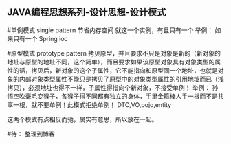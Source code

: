 ## JAVA编程思想系列-设计思想-设计模式 ##

#单例模式 single pattern
节省内存空间
就这一个实例，有且只有一个
举例：
如来只有一个
Spring ioc

#原型模式 prototype pattern
拷贝原型，并且要求不只是对象是新的（新对象的地址与原型的地址不同，这个简单），而且要求如果该原型对象具有对象类型的属性的话，拷贝后，新对象的这个子属性，它不能指向和原型同一个地址，也就是对象的内部对象类型属性不能只是拷贝了原型中的对象类型属性的引用地址而已（浅拷贝），必须地址也得不一样，子属性得指向个新对象，不接受单例！
举例：
孙悟空吹毫毛变猴子，各猴子得不同都有独立的身体，手里金箍棒人手一根而不是共享一根，就不要单例！此模式拒绝单例！
DTO,VO,pojo,entity

这两个模式有点相反而驰，属实有意思，所以放在一起。

#待：
整理到博客
